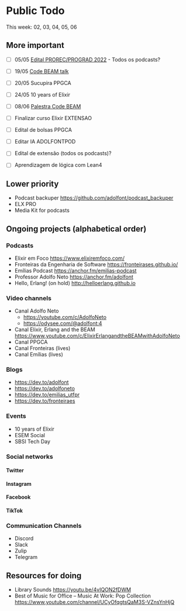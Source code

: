 # Public Todo

This week: 02, 03, 04, 05, 06

## More important

- [ ] 05/05 [Edital PROREC/PROGRAD 2022](https://mail.google.com/mail/u/0/#inbox/FMfcgzGmvpJTqmXRfzDDVnmdjGLvfbCL) - Todos os podcasts?
- [ ] 19/05 [Code BEAM talk](https://codesync.global/conferences/code-beam-sto-2022/)
- [ ] 20/05 Sucupira  PPGCA
- [ ] 24/05 10 years of Elixir
- [ ] 08/06 [Palestra Code BEAM](https://codebeam-corunha.vercel.app/en)
- [ ] Finalizar curso Elixir EXTENSAO
- [ ] Edital de bolsas PPGCA
- [ ] Editar IA ADOLFONTPOD
- [ ] Edital de extensão (todos os podcasts)? 
- [ ] Aprendizagem de lógica com Lean4


## Lower priority

- Podcast backuper https://github.com/adolfont/podcast_backuper
- ELX PRO
- Media Kit for podcasts


## Ongoing projects (alphabetical order)

### Podcasts
- Elixir em Foco https://www.elixiremfoco.com/
- Fronteiras da Engenharia de Software https://fronteirases.github.io/
- Emílias Podcast https://anchor.fm/emilias-podcast
- Professor Adolfo Neto https://anchor.fm/adolfont
- Hello, Erlang! (on hold) http://helloerlang.github.io


### Video channels

- Canal Adolfo Neto
   - https://youtube.com/c/AdolfoNeto
   - https://odysee.com/@adolfont:4
- Canal Elixir, Erlang and the BEAM  https://www.youtube.com/c/ElixirErlangandtheBEAMwithAdolfoNeto
- Canal PPGCA
- Canal Fronteiras (lives)
- Canal Emílias (lives)

### Blogs 

- https://dev.to/adolfont
- https://dev.to/adolfoneto
- https://dev.to/emilias_utfpr
- https://dev.to/fronteiraes

### Events
- 10 years of Elixir
- ESEM Social 
- SBSI Tech Day


### Social networks

#### Twitter
#### Instagram
#### Facebook
#### TikTok

### Communication Channels

- Discord
- Slack
- Zulip
- Telegram



## Resources for doing

- Library Sounds https://youtu.be/4vIQON2fDWM
- Best of Music for Office – Music At Work: Pop Collection https://www.youtube.com/channel/UCyOfqgtsQaM3S-VZnsYnHjQ
